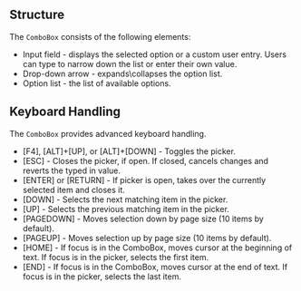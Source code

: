 ## Structure

The `ComboBox` consists of the following elements:

- Input field - displays the selected option or a custom user entry. Users can type to narrow down the list or enter their own value.
- Drop-down arrow - expands\\collapses the option list.
- Option list - the list of available options.

## Keyboard Handling

The `ComboBox` provides advanced keyboard handling.

- \[F4\], \[ALT\]+\[UP\], or \[ALT\]+\[DOWN\] - Toggles the picker.
- \[ESC\] - Closes the picker, if open. If closed, cancels changes and reverts the typed in value.
- \[ENTER\] or \[RETURN\] - If picker is open, takes over the currently selected item and closes it.
- \[DOWN\] - Selects the next matching item in the picker.
- \[UP\] - Selects the previous matching item in the picker.
- \[PAGEDOWN\] - Moves selection down by page size (10 items by default).
- \[PAGEUP\] - Moves selection up by page size (10 items by default).
- \[HOME\] - If focus is in the ComboBox, moves cursor at the beginning of text. If focus is in the picker, selects the first item.
- \[END\] - If focus is in the ComboBox, moves cursor at the end of text. If focus is in the picker, selects the last item.
